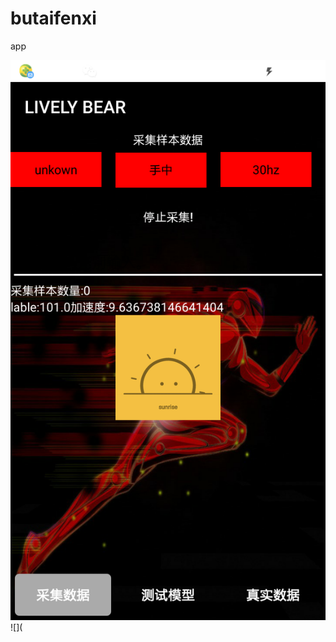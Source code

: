 # butaifenxi
app

![](https://github.com/zhaosilida/butaifenxi/blob/master/shoot/la1%20(1).png)
![](
